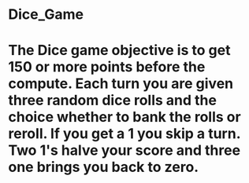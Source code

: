 # Dice_Game
# The Dice game objective is to get 150 or more points before the compute. Each turn you are given three random dice rolls and the choice whether to bank the rolls or reroll. If you get a 1 you skip a turn. Two 1's halve your score and three one brings you back to zero.
